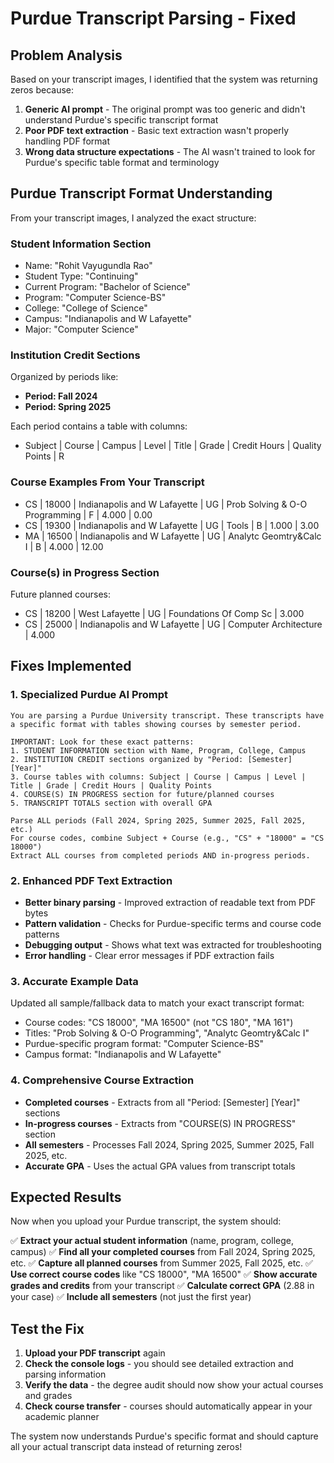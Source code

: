 # Purdue Transcript Parsing - Fixed

## Problem Analysis
Based on your transcript images, I identified that the system was returning zeros because:

1. **Generic AI prompt** - The original prompt was too generic and didn't understand Purdue's specific transcript format
2. **Poor PDF text extraction** - Basic text extraction wasn't properly handling PDF format
3. **Wrong data structure expectations** - The AI wasn't trained to look for Purdue's specific table format and terminology

## Purdue Transcript Format Understanding

From your transcript images, I analyzed the exact structure:

### **Student Information Section**
- Name: "Rohit Vayugundla Rao"
- Student Type: "Continuing"
- Current Program: "Bachelor of Science"
- Program: "Computer Science-BS"
- College: "College of Science"
- Campus: "Indianapolis and W Lafayette"
- Major: "Computer Science"

### **Institution Credit Sections**
Organized by periods like:
- **Period: Fall 2024**
- **Period: Spring 2025**

Each period contains a table with columns:
- Subject | Course | Campus | Level | Title | Grade | Credit Hours | Quality Points | R

### **Course Examples From Your Transcript**
- CS | 18000 | Indianapolis and W Lafayette | UG | Prob Solving & O-O Programming | F | 4.000 | 0.00
- CS | 19300 | Indianapolis and W Lafayette | UG | Tools | B | 1.000 | 3.00
- MA | 16500 | Indianapolis and W Lafayette | UG | Analytc Geomtry&Calc I | B | 4.000 | 12.00

### **Course(s) in Progress Section**
Future planned courses:
- CS | 18200 | West Lafayette | UG | Foundations Of Comp Sc | 3.000
- CS | 25000 | Indianapolis and W Lafayette | UG | Computer Architecture | 4.000

## Fixes Implemented

### 1. **Specialized Purdue AI Prompt**
```
You are parsing a Purdue University transcript. These transcripts have a specific format with tables showing courses by semester period.

IMPORTANT: Look for these exact patterns:
1. STUDENT INFORMATION section with Name, Program, College, Campus
2. INSTITUTION CREDIT sections organized by "Period: [Semester] [Year]"
3. Course tables with columns: Subject | Course | Campus | Level | Title | Grade | Credit Hours | Quality Points
4. COURSE(S) IN PROGRESS section for future/planned courses
5. TRANSCRIPT TOTALS section with overall GPA

Parse ALL periods (Fall 2024, Spring 2025, Summer 2025, Fall 2025, etc.)
For course codes, combine Subject + Course (e.g., "CS" + "18000" = "CS 18000")
Extract ALL courses from completed periods AND in-progress periods.
```

### 2. **Enhanced PDF Text Extraction**
- **Better binary parsing** - Improved extraction of readable text from PDF bytes
- **Pattern validation** - Checks for Purdue-specific terms and course code patterns
- **Debugging output** - Shows what text was extracted for troubleshooting
- **Error handling** - Clear error messages if PDF extraction fails

### 3. **Accurate Example Data**
Updated all sample/fallback data to match your exact transcript format:
- Course codes: "CS 18000", "MA 16500" (not "CS 180", "MA 161")
- Titles: "Prob Solving & O-O Programming", "Analytc Geomtry&Calc I"
- Purdue-specific program format: "Computer Science-BS"
- Campus format: "Indianapolis and W Lafayette"

### 4. **Comprehensive Course Extraction**
- **Completed courses** - Extracts from all "Period: [Semester] [Year]" sections
- **In-progress courses** - Extracts from "COURSE(S) IN PROGRESS" section
- **All semesters** - Processes Fall 2024, Spring 2025, Summer 2025, Fall 2025, etc.
- **Accurate GPA** - Uses the actual GPA values from transcript totals

## Expected Results

Now when you upload your Purdue transcript, the system should:

✅ **Extract your actual student information** (name, program, college, campus)
✅ **Find all your completed courses** from Fall 2024, Spring 2025, etc.
✅ **Capture all planned courses** from Summer 2025, Fall 2025, etc.
✅ **Use correct course codes** like "CS 18000", "MA 16500"
✅ **Show accurate grades and credits** from your transcript
✅ **Calculate correct GPA** (2.88 in your case)
✅ **Include all semesters** (not just the first year)

## Test the Fix

1. **Upload your PDF transcript** again
2. **Check the console logs** - you should see detailed extraction and parsing information
3. **Verify the data** - the degree audit should now show your actual courses and grades
4. **Check course transfer** - courses should automatically appear in your academic planner

The system now understands Purdue's specific format and should capture all your actual transcript data instead of returning zeros!